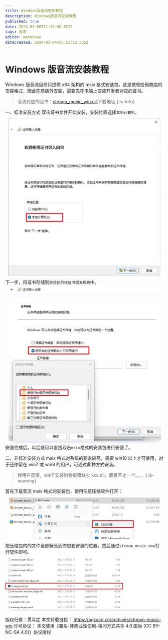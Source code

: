 ```yaml
---
title: Windows版音流安装教程
description: Windows版音流安装教程
published: true
date: 2024-03-06T11:57:50.522Z
tags: 音流
editor: markdown
dateCreated: 2024-03-04T05:53:12.535Z
---
```


# Windows 版音流安装教程
Windows 版音流目前只提供 x64 架构的 msix 格式安装包，这是微软应用商店的安装格式，因此在商店外安装，需要先在电脑上安装开发者对应的证书。
> 音流对应的证书：[stream_music_win.crt](/音流/stream_music_win.crt)下载地址
{.is-info}


一、标准安装方式
双击证书文件开始安装，安装位置选择`本地计算机`。
![音流导入证书.png](/wiki/音流/音流导入证书.png)
下一步，将证书存储到`受信任的根证书颁发机构`中。
![音流证书安装路径.png](/wiki/音流/音流证书安装路径.png)
安装完成后，以后就可以直接双击`msix`格式的安装包进行安装了。

二、非标准安装方式
msix 格式对系统的要求较高，需要 win10 以上才可使用，对于还停留在 win7 或 win8 的用户，可通过此种方式安装。
> 经用户反馈，win7 安装时会报错缺少 xxx.dll，而且不止一个。。。
{.is-warning}

首先下载音流 msix 格式的安装包，使用任意压缩软件打开：
![使用压缩软件打开音流安装包.png](/wiki/音流/使用压缩软件打开音流安装包.png)
把压缩包内的文件全部解压到你想要安装的位置，然后通过`stream_music.exe`打开软件即可。
![选择音流安装包.png](/wiki/音流/选择音流安装包.png)

 版权归属：贯耳症
 本文转载链接： https://aqzscn.cn/archives/stream-music-win
 许可协议： 本文使用《署名-非商业性使用-相同方式共享 4.0 国际 (CC BY-NC-SA 4.0)》协议授权

